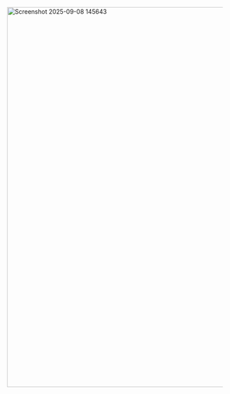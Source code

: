 <img width="1919" height="886" alt="Screenshot 2025-09-08 145643" src="https://github.com/user-attachments/assets/fb535cde-bc38-4633-8746-e5d7fe3ed154" />

